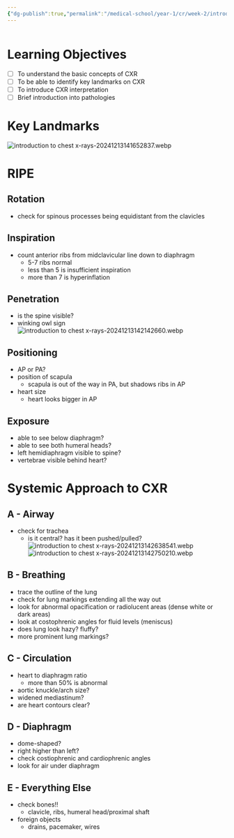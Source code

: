 ```yaml
---
{"dg-publish":true,"permalink":"/medical-school/year-1/cr/week-2/introduction-to-chest-x-rays/","tags":["cr"],"updated":"2024-12-13T14:40:41.115+00:00"}
---
```


```table-of-contents
```
# Learning Objectives
- [ ] To understand the basic concepts of CXR
- [ ] To be able to identify key landmarks on CXR
- [ ] To introduce CXR interpretation
- [ ] Brief introduction into pathologies

# Key Landmarks
![introduction to chest x-rays-20241213141652837.webp](/img/user/Medical%20School/Year%201/cr/week%202/attachments/introduction%20to%20chest%20x-rays-20241213141652837.webp)

# RIPE
## Rotation
- check for spinous processes being equidistant from the clavicles
## Inspiration
- count anterior ribs from midclavicular line down to diaphragm
	- 5-7 ribs normal
	- less than 5 is insufficient inspiration
	- more than 7 is hyperinflation
## Penetration
- is the spine visible?
- winking owl sign
![introduction to chest x-rays-20241213142142660.webp](/img/user/Medical%20School/Year%201/cr/week%202/attachments/introduction%20to%20chest%20x-rays-20241213142142660.webp)
## Positioning
- AP or PA?
- position of scapula
	- scapula is out of the way in PA, but shadows ribs in AP
- heart size
	- heart looks bigger in AP
## Exposure
- able to see below diaphragm?
- able to see both humeral heads?
- left hemidiaphragm visible to spine?
- vertebrae visible behind heart?

# Systemic Approach to CXR
## A - Airway
- check for trachea
	- is it central? has it been pushed/pulled?
![introduction to chest x-rays-20241213142638541.webp](/img/user/Medical%20School/Year%201/cr/week%202/attachments/introduction%20to%20chest%20x-rays-20241213142638541.webp)
![introduction to chest x-rays-20241213142750210.webp](/img/user/Medical%20School/Year%201/cr/week%202/attachments/introduction%20to%20chest%20x-rays-20241213142750210.webp)
## B - Breathing
- trace the outline of the lung
- check for lung markings extending all the way out
- look for abnormal opacification or radiolucent areas (dense white or dark areas)
- look at costophrenic angles for fluid levels (meniscus)
- does lung look hazy? fluffy?
- more prominent lung markings?
## C - Circulation
- heart to diaphragm ratio
	- more than 50% is abnormal
- aortic knuckle/arch size?
- widened mediastinum?
- are heart contours clear?
## D - Diaphragm
- dome-shaped?
- right higher than left?
- check costiophrenic and cardiophrenic angles
- look for air under diaphragm
## E - Everything Else
- check bones!!
	- clavicle, ribs, humeral head/proximal shaft
- foreign objects
	- drains, pacemaker, wires